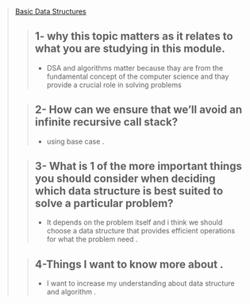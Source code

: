 > [Basic Data Structures](https://towardsdatascience.com/8-common-data-structures-every-programmer-must-know-171acf6a1a42)
>
>> ## 1- why this topic matters as it relates to what you are studying in this module.
>> * DSA and algorithms matter because thay are from the fundamental concept of the computer science and thay provide a crucial role in solving problems
>
>> ## 2-  How can we ensure that we’ll avoid an infinite recursive call stack?
>> * using base case .
>
>> ## 3- What is 1 of the more important things you should consider when deciding which data structure is best suited to solve a particular problem?
>> * It depends on the problem itself and i think we should choose a data structure that provides efficient operations for what the problem need .
>
>>  ## 4-Things I want to know more about .
>> * I want to increase my understanding about data structure and algorithm .
